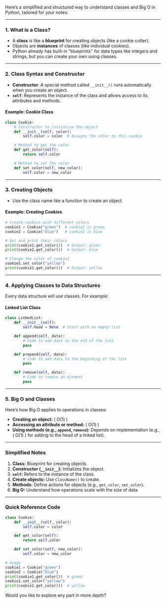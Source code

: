 Here’s a simplified and structured way to understand classes and Big O in Python, tailored for your notes:

---

### **1. What is a Class?**
- A **class** is like a **blueprint** for creating objects (like a cookie cutter).
- Objects are **instances** of classes (like individual cookies).
- Python already has built-in "blueprints" for data types like integers and strings, but you can create your own using classes.

---

### **2. Class Syntax and Constructor**
- **Constructor**: A special method called `__init__()` runs automatically when you create an object.
- **`self`**: Represents the instance of the class and allows access to its attributes and methods.

#### **Example: Cookie Class**
```python
class Cookie:
    # Constructor to initialize the object
    def __init__(self, color):
        self.color = color  # Assigns the color to this cookie

    # Method to get the color
    def get_color(self):
        return self.color

    # Method to set the color
    def set_color(self, new_color):
        self.color = new_color
```

---

### **3. Creating Objects**
- Use the class name like a function to create an object.

#### **Example: Creating Cookies**
```python
# Create cookies with different colors
cookie1 = Cookie("green")  # cookie1 is green
cookie2 = Cookie("blue")   # cookie2 is blue

# Get and print their colors
print(cookie1.get_color())  # Output: green
print(cookie2.get_color())  # Output: blue

# Change the color of cookie1
cookie1.set_color("yellow")
print(cookie1.get_color())  # Output: yellow
```

---

### **4. Applying Classes to Data Structures**
Every data structure will use classes. For example:

#### **Linked List Class**
```python
class LinkedList:
    def __init__(self):
        self.head = None  # Start with an empty list

    def append(self, data):
        # Code to add data to the end of the list
        pass

    def prepend(self, data):
        # Code to add data to the beginning of the list
        pass

    def remove(self, data):
        # Code to remove an element
        pass
```

---

### **5. Big O and Classes**
Here’s how Big O applies to operations in classes:

- **Creating an object:** \( O(1) \)
- **Accessing an attribute or method:** \( O(1) \)
- **Using methods (e.g., `append`, `remove`):** Depends on implementation (e.g., \( O(1) \) for adding to the head of a linked list).

---

### **Simplified Notes**
1. **Class:** Blueprint for creating objects.
2. **Constructor (`__init__`):** Initializes the object.
3. **`self`:** Refers to the instance of the class.
4. **Create objects:** Use `ClassName()` to create.
5. **Methods:** Define actions for objects (e.g., `get_color`, `set_color`).
6. **Big O:** Understand how operations scale with the size of data.

---

### **Quick Reference Code**
```python
class Cookie:
    def __init__(self, color):
        self.color = color

    def get_color(self):
        return self.color

    def set_color(self, new_color):
        self.color = new_color

# Usage
cookie1 = Cookie("green")
cookie2 = Cookie("blue")
print(cookie1.get_color())  # green
cookie1.set_color("yellow")
print(cookie1.get_color())  # yellow
```

Would you like to explore any part in more depth?